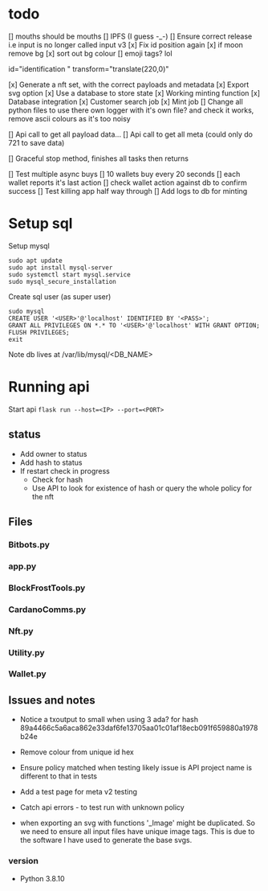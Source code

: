 # todo
[] mouths should be mouths
[] IPFS (I guess -_-)
[] Ensure correct release i.e input is no longer called input v3
[x] Fix id position again
[x] if moon remove bg
[x] sort out bg colour
[] emoji tags? lol

<g>
id="identification "
transform="translate(220,0)"


[x] Generate a nft set, with the correct payloads and metadata
[x] Export svg option
[x] Use a database to store state
[x] Working minting function
[x] Database integration
[x] Customer search job
[x] Mint job
[] Change all python files to use there own logger with it's own file? and check it works, remove ascii colours as it's too noisy

[] Api call to get all payload data...
[] Api call to get all meta (could only do 721 to save data)

[] Graceful stop method, finishes all tasks then returns

[] Test multiple async buys
    [] 10 wallets buy every 20 seconds
    [] each wallet reports it's last action
    [] check wallet action against db to confirm success
[] Test killing app half way through
[] Add logs to db for minting


# Setup sql
Setup mysql
```
sudo apt update
sudo apt install mysql-server
sudo systemctl start mysql.service
sudo mysql_secure_installation
```
Create sql user (as super user)
```
sudo mysql
CREATE USER '<USER>'@'localhost' IDENTIFIED BY '<PASS>';
GRANT ALL PRIVILEGES ON *.* TO '<USER>'@'localhost' WITH GRANT OPTION;
FLUSH PRIVILEGES;
exit
```

Note db lives at
/var/lib/mysql/<DB_NAME>

# Running api
Start api
```flask run --host=<IP> --port=<PORT>```


## status
- Add owner to status
- Add hash to status
- If restart check in progress
    - Check for hash
    - Use API to look for existence of hash or query the whole policy for the nft


## Files
### Bitbots.py
### app.py
### BlockFrostTools.py
### CardanoComms.py
### Nft.py
### Utility.py
### Wallet.py

## Issues and notes
- Notice a txoutput to small when using 3 ada? for hash 89a4466c5a6aca862e33daf6fe13705aa01c01af18ecb091f659880a1978b24e
- Remove colour from unique id hex
- Ensure policy matched when testing likely issue is API project name is different to that in tests
- Add a test page for meta v2 testing
- Catch api errors - to test run with unknown policy

- when exporting an svg with functions '_Image' might be duplicated. So we need to ensure all input files have unique image tags. This is due to the software I have used to generate the base svgs.

### version
- Python 3.8.10